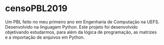 # censoPBL2019
Um PBL feito no meu primeiro ano em Engenharia de Computação na UEFS. Desenvolvido na linguagem Python. Este projeto foi desenvolvido objetivando estudarmos, para além da lógica de programação, as matrizes e a importação de arquivos em Python. 
